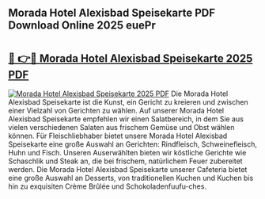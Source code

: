 ## Morada Hotel Alexisbad Speisekarte PDF Download Online 2025 euePr

# <h2><a href="http://gca4dya.nevu.top/?p=Morada+Hotel+Alexisbad+Speisekarte">🔗 👉🔴 Morada Hotel Alexisbad Speisekarte 2025 PDF</a></h2>

[![Morada Hotel Alexisbad Speisekarte 2025 PDF](https://i.imgur.com/dBaPXMq.png)](http://gca4dya.nevu.top/?p=Morada+Hotel+Alexisbad+Speisekarte)
Die Morada Hotel Alexisbad Speisekarte ist die Kunst, ein Gericht zu kreieren und zwischen einer Vielzahl von Gerichten zu wählen. Auf unserer Morada Hotel Alexisbad Speisekarte empfehlen wir einen Salatbereich, in dem Sie aus vielen verschiedenen Salaten aus frischem Gemüse und Obst wählen können. Für Fleischliebhaber bietet unsere Morada Hotel Alexisbad Speisekarte eine große Auswahl an Gerichten: Rindfleisch, Schweinefleisch, Huhn und Fisch. Unseren Auserwählten bieten wir köstliche Gerichte wie Schaschlik und Steak an, die bei frischem, natürlichem Feuer zubereitet werden. Die Morada Hotel Alexisbad Speisekarte unserer Cafeteria bietet eine große Auswahl an Desserts, von traditionellen Kuchen und Kuchen bis hin zu exquisiten Crème Brûlée und Schokoladenfuufu-ches.
